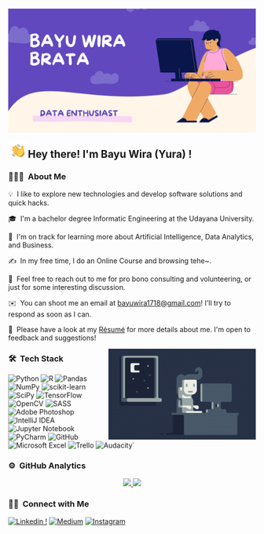 ![Aditya Vikram Singh Banner](https://raw.githubusercontent.com/bayuwira/bayuwira/master/assets/banner.png)

<img  alt="Night Coding"  src="./assets/Hand%20Wave.gif"  width='40'  align="left"/><h2>Hey there! I'm Bayu Wira (Yura) !</h2>

<!-- ## 👋 &nbsp;Hey there! I'm Aditya -->

### 👨🏻‍💻 &nbsp;About Me

💡 &nbsp;I like to explore new technologies and develop software solutions and quick hacks.

🎓 &nbsp;I'm a bachelor degree Informatic Engineering at the Udayana University.

🌱 &nbsp;I'm on track for learning more about Artificial Intelligence, Data Analytics, and Business.

✍️ &nbsp;In my free time, I do an Online Course and browsing tehe~.

💬 &nbsp;Feel free to reach out to me for pro bono consulting and volunteering, or just for some interesting discussion.

✉️ &nbsp;You can shoot me an email at bayuwira1718@gmail.com! I'll try to respond as soon as I can.

📄 &nbsp;Please have a look at my [Résumé](https://drive.google.com/drive/folders/1BVa5PZBi4mjoALxuNJsm2_7NnUYqc_UV?usp=sharing) for more details about me. I'm open to feedback and suggestions!

<img  alt="Night Coding"  src="https://raw.githubusercontent.com/AVS1508/AVS1508/master/assets/Night-Coding.gif"  align="right"/>

### 🛠 &nbsp;Tech Stack

![Python](https://img.shields.io/badge/python-3670A0?style=for-the-badge&logo=python&logoColor=ffdd54)
![R](https://img.shields.io/badge/r-%23276DC3.svg?style=for-the-badge&logo=r&logoColor=white)
![Pandas](https://img.shields.io/badge/pandas-%23150458.svg?style=for-the-badge&logo=pandas&logoColor=white)
![NumPy](https://img.shields.io/badge/numpy-%23013243.svg?style=for-the-badge&logo=numpy&logoColor=white)
![scikit-learn](https://img.shields.io/badge/scikit--learn-%23F7931E.svg?style=for-the-badge&logo=scikit-learn&logoColor=white)
![SciPy](https://img.shields.io/badge/SciPy-%230C55A5.svg?style=for-the-badge&logo=scipy&logoColor=%white)
![TensorFlow](https://img.shields.io/badge/TensorFlow-%23FF6F00.svg?style=for-the-badge&logo=TensorFlow&logoColor=white)
![OpenCV](https://img.shields.io/badge/opencv-%23white.svg?style=for-the-badge&logo=opencv&logoColor=white)
![SASS](https://img.shields.io/badge/SASS-hotpink.svg?style=for-the-badge&logo=SASS&logoColor=white)
![Adobe Photoshop](https://img.shields.io/badge/adobephotoshop-%2331A8FF.svg?style=for-the-badge&logo=adobephotoshop&logoColor=white)
![IntelliJ IDEA](https://img.shields.io/badge/IntelliJIDEA-000000.svg?style=for-the-badge&logo=intellij-idea&logoColor=white)
![Jupyter Notebook](https://img.shields.io/badge/jupyter-%23FA0F00.svg?style=for-the-badge&logo=jupyter&logoColor=white)
![PyCharm](https://img.shields.io/badge/pycharm-143?style=for-the-badge&logo=pycharm&logoColor=black&color=black&labelColor=green)
![GitHub](https://img.shields.io/badge/github-%23121011.svg?style=for-the-badge&logo=github&logoColor=white)
![Microsoft Excel](https://img.shields.io/badge/Microsoft_Excel-217346?style=for-the-badge&logo=microsoft-excel&logoColor=white)
![Trello](https://img.shields.io/badge/Trello-%23026AA7.svg?style=for-the-badge&logo=Trello&logoColor=white)
![Audacity](https://img.shields.io/badge/Audacity-0000CC?style=for-the-badge&logo=audacity&logoColor=white)`

### ⚙️ &nbsp;GitHub Analytics

<p  align="center">

<a  href="https://github.com/AVS1508">

<img  height="180em"  src="https://github-readme-stats-eight-theta.vercel.app/api?username=bayuwira&show_icons=true&theme=algolia&include_all_commits=true&count_private=true"/>

<img  height="180em"  src="https://github-readme-stats-eight-theta.vercel.app/api/top-langs/?username=bayuwira&layout=compact&langs_count=8&theme=algolia"/>

</a>

</p>

### 🤝🏻 &nbsp;Connect with Me

[![Linkedin !](https://img.shields.io/badge/LinkedIn-0077B5?style=for-the-badge&logo=linkedin&logoColor=white)](https://www.linkedin.com/in/bayuwira)
[![Medium](https://img.shields.io/badge/Medium-%23000000.svg?style=for-the-badge&logo=Medium&logoColor=white)](https://bayuwirabrata.medium.com/)
[![Instagram](https://img.shields.io/badge/instagram-%23E4405F.svg?style=for-the-badge&logo=Instagram&logoColor=white)](https://www.instagram.com/bayuwirab/)
